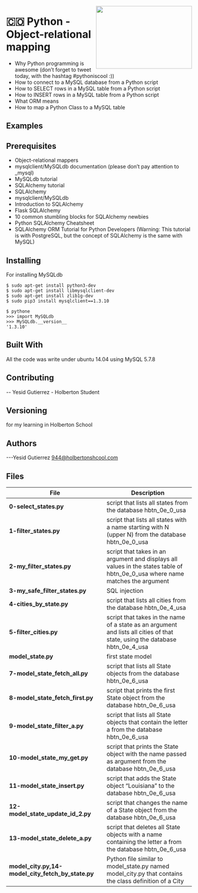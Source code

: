 <p>
<img width="260" height="170" src="https://davidjohncoleman.com/wp-djc/wp-content/uploads/2017/06/HBTN-Borderless-CMYK-Logo-Vertical-Color-Black@1200ppi-300x236.png" align="right" >
</p>





# :colombia: Python - Object-relational mapping                                 
- Why Python programming is awesome (don’t forget to tweet today, with the hashtag #pythoniscool :))
- How to connect to a MySQL database from a Python script
- How to SELECT rows in a MySQL table from a Python script
- How to INSERT rows in a MySQL table from a Python script
- What ORM means
- How to map a Python Class to a MySQL table
## Examples                                                                     
## Prerequisites
- Object-relational mappers
- mysqlclient/MySQLdb documentation (please don’t pay attention to _mysql)
- MySQLdb tutorial
- SQLAlchemy tutorial
- SQLAlchemy
- mysqlclient/MySQLdb
- Introduction to SQLAlchemy
- Flask SQLAlchemy
- 10 common stumbling blocks for SQLAlchemy newbies
- Python SQLAlchemy Cheatsheet
- SQLAlchemy ORM Tutorial for Python Developers (Warning: This tutorial is with PostgreSQL, but the concept of SQLAlchemy is the same with MySQL)
## Installing
For installing MySQLdb 
```
$ sudo apt-get install python3-dev
$ sudo apt-get install libmysqlclient-dev
$ sudo apt-get install zlib1g-dev
$ sudo pip3 install mysqlclient==1.3.10
```
```
$ pythone
>>> import MySQLdb
>>> MySQLdb.__version__
'1.3.10'
```

## Built With

All the code was write under ubuntu 14.04 using MySQL 5.7.8                                

## Contributing

-- Yesid Gutierrez - Holberton Student                                          

## Versioning
for my learning in Holberton School

## Authors

---Yesid Gutierrez  944@holbertonshcool.com                                    
                                                                               
## Files

|             File               |             Description                  |
|--------------------------------| ---------------------------------------- |
|**0-select_states.py**| script that lists all states from the database hbtn_0e_0_usa|
|**1-filter_states.py**|  script that lists all states with a name starting with N (upper N) from the database hbtn_0e_0_usa|
|**2-my_filter_states.py**|  script that takes in an argument and displays all values in the states table of hbtn_0e_0_usa where name matches the argument|
|**3-my_safe_filter_states.py**| SQL injection|
|**4-cities_by_state.py**| script that lists all cities from the database hbtn_0e_4_usa|
|**5-filter_cities.py**| script that takes in the name of a state as an argument and lists all cities of that state, using the database hbtn_0e_4_usa|
|**model_state.py**| first state model|
|**7-model_state_fetch_all.py**| script that lists all State objects from the database hbtn_0e_6_usa|
|**8-model_state_fetch_first.py**| script that prints the first State object from the database hbtn_0e_6_usa|
|**9-model_state_filter_a.py**| script that lists all State objects that contain the letter a from the database hbtn_0e_6_usa|
|**10-model_state_my_get.py**| script that prints the State object with the name passed as argument from the database hbtn_0e_6_usa|
|**11-model_state_insert.py**| script that adds the State object “Louisiana” to the database hbtn_0e_6_usa|
|**12-model_state_update_id_2.py**| script that changes the name of a State object from the database hbtn_0e_6_usa|
|**13-model_state_delete_a.py**|script that deletes all State objects with a name containing the letter a from the database hbtn_0e_6_usa| 
|**model_city.py,14-model_city_fetch_by_state.py**| Python file similar to model_state.py named model_city.py that contains the class definition of a City|
